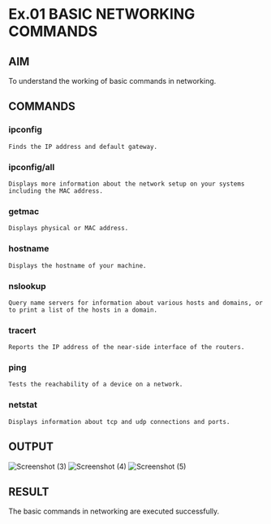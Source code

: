 # Ex.01 BASIC NETWORKING COMMANDS
## AIM
  To understand the working of basic commands in networking.

## COMMANDS
### ipconfig
    Finds the IP address and default gateway.
    
### ipconfig/all
    Displays more information about the network setup on your systems including the MAC address.

### getmac
    Displays physical or MAC address.

### hostname
    Displays the hostname of your machine.
    
### nslookup
    Query name servers for information about various hosts and domains, or to print a list of the hosts in a domain.
    
### tracert
    Reports the IP address of the near-side interface of the routers.

### ping
    Tests the reachability of a device on a network. 

### netstat
    Displays information about tcp and udp connections and ports.

## OUTPUT
![Screenshot (3)](https://github.com/hephzibaharulmaran/Ex01/assets/166100727/af9bf426-9ee6-4fc4-95ce-28532b78f45c)
![Screenshot (4)](https://github.com/hephzibaharulmaran/Ex01/assets/166100727/b0dcd320-1861-48ec-9d90-9abdc96e7712)
![Screenshot (5)](https://github.com/hephzibaharulmaran/Ex01/assets/166100727/bd37cd97-8dd3-4759-bf54-7a023c54ee6b)
## RESULT
  The basic commands in networking are executed successfully.

